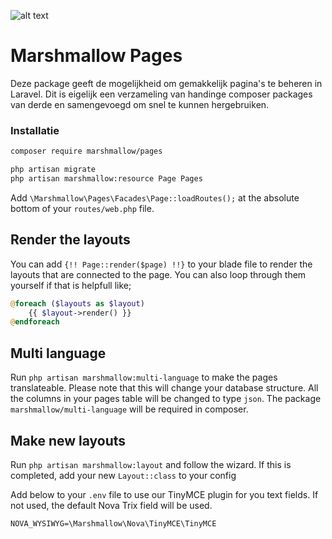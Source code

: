 ![alt text](https://cdn.marshmallow-office.com/media/images/logo/marshmallow.transparent.red.png "marshmallow.")

# Marshmallow Pages
Deze package geeft de mogelijkheid om gemakkelijk pagina's te beheren in Laravel. Dit is eigelijk een verzameling van handinge composer packages van derde en samengevoegd om snel te kunnen hergebruiken.

### Installatie
```bash
composer require marshmallow/pages
```

```bash
php artisan migrate
php artisan marshmallow:resource Page Pages
```

Add `\Marshmallow\Pages\Facades\Page::loadRoutes();` at the absolute bottom of your `routes/web.php` file.

## Render the layouts
You can add `{!! Page::render($page) !!}` to your blade file to render the layouts that are connected to the page.
You can also loop through them yourself if that is helpfull like;
```php
@foreach ($layouts as $layout)
	{{ $layout->render() }}
@endforeach
```

## Multi language
Run `php artisan marshmallow:multi-language` to make the pages translateable. Please note that this will change your database structure. All the columns in your pages table will be changed to type `json`. The package `marshmallow/multi-language` will be required in composer.

## Make new layouts
Run `php artisan marshmallow:layout` and follow the wizard.
If this is completed, add your new `Layout::class` to your config

Add below to your `.env` file to use our TinyMCE plugin for you text fields. If not used, the default Nova Trix field will be used.
```
NOVA_WYSIWYG=\Marshmallow\Nova\TinyMCE\TinyMCE
```
